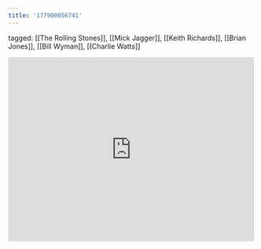 ```yaml
---
title: '177900056741'
---
```

tagged: [[The Rolling Stones]], [[Mick Jagger]], [[Keith Richards]], [[Brian Jones]], [[Bill Wyman]], [[Charlie Watts]]
<iframe allow="accelerometer; autoplay; clipboard-write; encrypted-media; gyroscope; picture-in-picture" allowfullscreen="" frameborder="0" height="375" id="youtube_iframe" src="https://www.youtube.com/embed/pq3YdpB6N9M?feature=oembed&amp;enablejsapi=1&amp;origin=https://safe.txmblr.com&amp;wmode=opaque" width="500"></iframe>